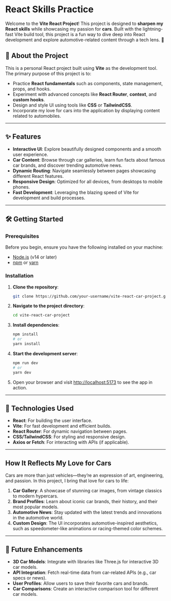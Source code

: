 # React Skills Practice

Welcome to the **Vite React Project**! This project is designed to **sharpen my React skills** while showcasing my passion for **cars**. Built with the lightning-fast Vite build tool, this project is a fun way to dive deep into React development and explore automotive-related content through a tech lens. 🚀


## 📜 About the Project

This is a personal React project built using **Vite** as the development tool. The primary purpose of this project is to:

- Practice **React fundamentals** such as components, state management, props, and hooks.
- Experiment with advanced concepts like **React Router**, **context**, and **custom hooks**.
- Design and style UI using tools like **CSS** or **TailwindCSS**.
- Incorporate my love for cars into the application by displaying content related to automobiles.

---

## ✨ Features

- **Interactive UI**: Explore beautifully designed components and a smooth user experience.
- **Car Content**: Browse through car galleries, learn fun facts about famous car brands, and discover trending automotive news.
- **Dynamic Routing**: Navigate seamlessly between pages showcasing different React features.
- **Responsive Design**: Optimized for all devices, from desktops to mobile phones.
- **Fast Development**: Leveraging the blazing speed of Vite for development and build processes.

---

## 🛠️ Getting Started

### Prerequisites

Before you begin, ensure you have the following installed on your machine:

- [Node.js](https://nodejs.org/) (v14 or later)
- [npm](https://www.npmjs.com/) or [yarn](https://yarnpkg.com/)

### Installation

1. **Clone the repository**:
   ```bash
   git clone https://github.com/your-username/vite-react-car-project.git
   ```
2. **Navigate to the project directory**:
   ```bash
   cd vite-react-car-project
   ```
3. **Install dependencies**:
   ```bash
   npm install
   # or
   yarn install
   ```
4. **Start the development server**:
   ```bash
   npm run dev
   # or
   yarn dev
   ```

5. Open your browser and visit [http://localhost:5173](http://localhost:5173) to see the app in action.

---

## 🧰 Technologies Used

- **React**: For building the user interface.
- **Vite**: For fast development and efficient builds.
- **React Router**: For dynamic navigation between pages.
- **CSS/TailwindCSS**: For styling and responsive design.
- **Axios or Fetch**: For interacting with APIs (if applicable).

---

## How It Reflects My Love for Cars

Cars are more than just vehicles—they’re an expression of art, engineering, and passion. In this project, I bring that love for cars to life:

1. **Car Gallery**: A showcase of stunning car images, from vintage classics to modern hypercars.
2. **Brand Profiles**: Learn about iconic car brands, their history, and their most popular models.
3. **Automotive News**: Stay updated with the latest trends and innovations in the automotive world.
4. **Custom Design**: The UI incorporates automotive-inspired aesthetics, such as speedometer-like animations or racing-themed color schemes.

---

## 🚀 Future Enhancements

- **3D Car Models**: Integrate with libraries like Three.js for interactive 3D car models.
- **API Integration**: Fetch real-time data from car-related APIs (e.g., car specs or news).
- **User Profiles**: Allow users to save their favorite cars and brands.
- **Car Comparisons**: Create an interactive comparison tool for different car models.

